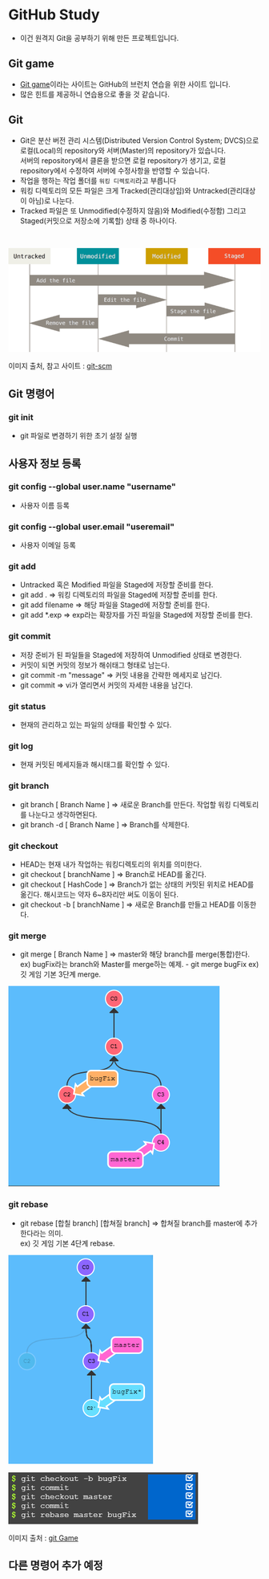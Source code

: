 # GitHub Study
- 이건 원격지 Git을 공부하기 위해 만든 프로젝트입니다.<br>

## Git game
- [Git game](https://learngitbranching.js.org/)이라는 사이트는 GitHub의 브런치 연습을 위한 사이트 입니다.<br>
- 많은 힌트를 제공하니 연습용으로 좋을 것 같습니다.

## Git
- Git은 분산 버전 관리 시스템(Distributed Version Control System; DVCS)으로 로컬(Local)의 repository와 서버(Master)의 repository가 있습니다.<br>
서버의 repository에서 클론을 받으면 로컬 repository가 생기고, 로컬 repository에서 수정하여 서버에 수정사항을 반영할 수 있습니다.
- 작업을 행하는 작업 폴더를 `워킹 디렉토리`라고 부릅니다
- 워킹 디렉토리의 모든 파일은 크게 Tracked(관리대상임)와 Untracked(관리대상이 아님)로 나눈다. 
- Tracked 파일은 또 Unmodified(수정하지 않음)와 Modified(수정함) 그리고 Staged(커밋으로 저장소에 기록할) 상태 중 하나이다. 
<br>

![깃허브의 라이프 사이클](/GitHub-Study/images/lifecycle.png)

이미지 출처, 참고 사이트 : [git-scm](https://git-scm.com/book/ko/v2/Git%EC%9D%98-%EA%B8%B0%EC%B4%88-%EC%88%98%EC%A0%95%ED%95%98%EA%B3%A0-%EC%A0%80%EC%9E%A5%EC%86%8C%EC%97%90-%EC%A0%80%EC%9E%A5%ED%95%98%EA%B8%B0)

## Git 명령어 

### git init 
- git 파일로 변경하기 위한 초기 설정 실행
## 사용자 정보 등록
### git config --global user.name "username"
- 사용자 이름 등록
### git config --global user.email "useremail"
- 사용자 이메일 등록
### git add
- Untracked 혹은 Modified 파일을 Staged에 저장할 준비를 한다.
- git add . => 워킹 디렉토리의 파일을 Staged에 저장할 준비를 한다.
- git add filename => 해당 파일을 Staged에 저장할 준비를 한다.
- git add *.exp => exp라는 확장자를 가진 파일을 Staged에 저장할 준비를 한다.
### git commit
- 저장 준비가 된 파일들을 Staged에 저장하여 Unmodified 상태로 변경한다.
- 커밋이 되면 커밋의 정보가 해쉬태그 형태로 남는다.
- git commit -m "message" => 커밋 내용을 간략한 메세지로 남긴다.
- git commit => vi가 열리면서 커밋의 자세한 내용을 남긴다.
### git status
- 현재의 관리하고 있는 파일의 상태를 확인할 수 있다.
### git log 
- 현재 커밋된 메세지들과 해시태그를 확인할 수 있다.
### git branch
- git branch [ Branch Name ] => 새로운 Branch를 만든다. 작업할 워킹 디렉토리를 나눈다고 생각하면된다.
- git branch -d [ Branch Name ] => Branch를 삭제한다.
### git checkout
- HEAD는 현재 내가 작업하는 워킹디렉토리의 위치를 의미한다.
- git checkout [ branchName ] => Branch로 HEAD를 옮긴다.
- git checkout [ HashCode ] => Branch가 없는 상태의 커밋된 위치로 HEAD를 옮긴다. 해시코드는 약자 6~8자리만 써도 이동이 된다.
- git checkout -b [ branchName ] => 새로운 Branch를 만들고 HEAD를 이동한다.
### git merge
- git merge [ Branch Name ] => master와 해당 branch를 merge(통합)한다.<br>
ex) bugFix라는 branch와 Master를 merge하는 예제. - git merge bugFix
ex) 깃 게임 기본 3단계 merge.

![Git Game의 깃 기본 3단계](/GitHub-Study/images/gitMerge.png)
<br>

### git rebase
- git rebase [합칠 branch] [합쳐질 branch] => 합쳐질 branch를 master에 추가한다라는 의미.<br>
ex) 깃 게임 기본 4단계 rebase.

![Git Game의 깃 기본 4단계](/GitHub-Study/images/GitRebaseImg.PNG)
<br>

![Git Game의 깃 기본 4단계의 정답](/GitHub-Study/images/GitRebaseAnswer.PNG)
<br>

이미지 출처 : [git Game](https://learngitbranching.js.org/)

## 다른 명령어 추가 예정

